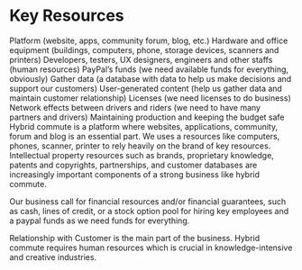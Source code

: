 # Key Resources
Platform (website, apps, community forum, blog, etc.)
Hardware and office equipment (buildings, computers, phone, storage devices, scanners and printers)
Developers, testers, UX designers, engineers and other staffs (human resources)
PayPal’s funds (we need available funds for everything, obviously)
Gather data (a database with data to help us make decisions and support our customers)
User-generated content (help us gather data and maintain customer relationship)
Licenses (we need licenses to do business)
Network effects between drivers and riders (we need to have many partners and drivers)
Maintaining production and keeping the budget safe      
  Hybrid commute is a platform where websites, applications, community, forum and blog is an essential part. We uses a resources like computers, phones, scanner, printer to rely heavily on the brand of key resources. Intellectual property resources such as brands, proprietary knowledge, patents and copyrights, partnerships, and customer databases are increasingly important components of a strong business like hybrid commute. 



Our business call for financial resources and/or financial guarantees, such as cash, lines of credit, or a stock option pool for hiring key employees and a paypal funds as we need funds for everything. 



Relationship with Customer is the main part of the business. Hybrid commute requires human resources which is crucial in knowledge-intensive and creative industries.
